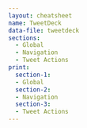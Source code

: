 ```yaml
---
layout: cheatsheet
name: TweetDeck
data-file: tweetdeck
sections:
  - Global
  - Navigation
  - Tweet Actions
print:
  section-1:
  - Global
  section-2:
  - Navigation
  section-3:
  - Tweet Actions
---
```

